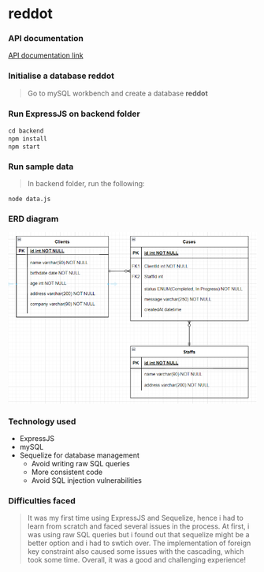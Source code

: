 # reddot

### API documentation 
[API documentation link](https://documenter.getpostman.com/view/29989340/2s9YJXZk9W)


### Initialise a database **reddot** 
>Go to mySQL workbench and create a database **reddot**


### Run ExpressJS on backend folder
```console
cd backend 
npm install
npm start 
```

### Run sample data
>In backend folder, run the following:
```console
node data.js
```

### ERD diagram 

![ERD diagram](backend/ERD.png)


### Technology used 
- ExpressJS
- mySQL 
- Sequelize for database management 
  - Avoid writing raw SQL queries 
  - More consistent code 
  - Avoid SQL injection vulnerabilities 
  
### Difficulties faced 
  >It was my first time using ExpressJS and Sequelize, hence i had to learn from scratch and faced several issues in the process. At first, i was using raw SQL queries but i found out that sequelize might be a better option and i had to swtich over. The implementation of foreign key constraint also caused some issues with the cascading, which took some time. Overall, it was a good and challenging experience! 

